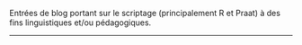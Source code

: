 Entrées de blog portant sur le scriptage (principalement R et Praat) à des fins linguistiques et/ou pédagogiques.
- - -
